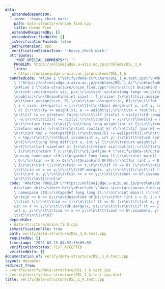 ```yaml
---
data:
  _extendedDependsOn:
  - icon: ':heavy_check_mark:'
    path: data-structure/union_find.cpp
    title: Union Find
  _extendedRequiredBy: []
  _extendedVerifiedWith: []
  _isVerificationFailed: false
  _pathExtension: cpp
  _verificationStatusIcon: ':heavy_check_mark:'
  attributes:
    '*NOT_SPECIAL_COMMENTS*': ''
    PROBLEM: https://onlinejudge.u-aizu.ac.jp/problems/DSL_1_A
    links:
    - https://onlinejudge.u-aizu.ac.jp/problems/DSL_1_A
  bundledCode: "#line 1 \"verify/data-structure/DSL_1_A.test.cpp\"\n#define PROBLEM\
    \ \"https://onlinejudge.u-aizu.ac.jp/problems/DSL_1_A\"\r\n#include <bits/stdc++.h>\r\
    \n#line 2 \"data-structure/union_find.cpp\"\n\r\nstruct UnionFind {\r\nprivate:\r\
    \n\tstd::vector<int> siz, par;\r\n\tstd::vector<long long> wei;\r\n\tint f_s;\r\
    \npublic:\r\n\tUnionFind(int size) : f_s(size) {\r\n\t\tsiz.assign(size, 1);\r\
    \n\t\twei.assign(size, 0);\r\n\t\tpar.assign(size, 0);\r\n\t\tfor (int i = 0;\
    \ i < size; i++)par[i] = i;\r\n\t}\r\n\tbool merge(int x, int y, long long w =\
    \ 0) {\r\n\t\tw += weight(x); w -= weight(y);\r\n\t\tx = root(x); y = root(y);\r\
    \n\t\tif (x == y)return false;\r\n\t\tif (siz[x] < siz[y])std::swap(x, y), w =\
    \ -w;\r\n\t\tsiz[x] += siz[y];\r\n\t\tpar[y] = x;\r\n\t\twei[y] = w;\r\n\t\tf_s--;\r\
    \n\t\treturn true;\r\n\t}\r\n\tlong long weight(int x) {\r\n\t\troot(x);\r\n\t\
    \treturn wei[x];\r\n\t}\r\n\tint root(int k) {\r\n\t\tif (par[k] == k)return k;\r\
    \n\t\tint tmp = root(par[k]);\r\n\t\twei[k] += wei[par[k]];\r\n\t\treturn par[k]\
    \ = tmp;\r\n\t}\r\n\tbool issame(int x, int y) {\r\n\t\treturn root(x) == root(y);\r\
    \n\t}\r\n\tlong long diff(int x, int y) {\r\n\t\treturn weight(y) - weight(x);\r\
    \n\t}\r\n\tint size(int x) {\r\n\t\treturn siz[root(x)];\r\n\t}\r\n\tint forest_size()\
    \ {\r\n\t\treturn f_s;\r\n\t}\r\n};\n#line 4 \"verify/data-structure/DSL_1_A.test.cpp\"\
    \nusing namespace std;\r\ntypedef long long ll;\r\n\r\nint main() {\r\n\tint N,\
    \ Q;\r\n\tcin >> N >> Q;\r\n\tUnionFind UF(N);\r\n\tfor (int i = 0; i < Q; i++)\
    \ {\r\n\t\tint t;\r\n\t\tcin >> t;\r\n\t\tif (t == 0) {\r\n\t\t\tint x, y;\r\n\
    \t\t\tcin >> x >> y;\r\n\t\t\tUF.merge(x, y);\r\n\t\t}\r\n\t\tif (t == 1) {\r\n\
    \t\t\tint x, y;\r\n\t\t\tcin >> x >> y;\r\n\t\t\tcout << UF.issame(x, y) << endl;\r\
    \n\t\t}\r\n\t}\r\n}\n"
  code: "#define PROBLEM \"https://onlinejudge.u-aizu.ac.jp/problems/DSL_1_A\"\r\n\
    #include <bits/stdc++.h>\r\n#include \"data-structure/union_find.cpp\"\r\nusing\
    \ namespace std;\r\ntypedef long long ll;\r\n\r\nint main() {\r\n\tint N, Q;\r\
    \n\tcin >> N >> Q;\r\n\tUnionFind UF(N);\r\n\tfor (int i = 0; i < Q; i++) {\r\n\
    \t\tint t;\r\n\t\tcin >> t;\r\n\t\tif (t == 0) {\r\n\t\t\tint x, y;\r\n\t\t\t\
    cin >> x >> y;\r\n\t\t\tUF.merge(x, y);\r\n\t\t}\r\n\t\tif (t == 1) {\r\n\t\t\t\
    int x, y;\r\n\t\t\tcin >> x >> y;\r\n\t\t\tcout << UF.issame(x, y) << endl;\r\n\
    \t\t}\r\n\t}\r\n}"
  dependsOn:
  - data-structure/union_find.cpp
  isVerificationFile: true
  path: verify/data-structure/DSL_1_A.test.cpp
  requiredBy: []
  timestamp: '2021-08-15 04:52:35+09:00'
  verificationStatus: TEST_ACCEPTED
  verifiedWith: []
documentation_of: verify/data-structure/DSL_1_A.test.cpp
layout: document
redirect_from:
- /verify/verify/data-structure/DSL_1_A.test.cpp
- /verify/verify/data-structure/DSL_1_A.test.cpp.html
title: verify/data-structure/DSL_1_A.test.cpp
---
```

